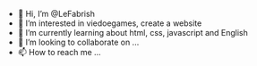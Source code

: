 - 👋 Hi, I’m @LeFabrish
- 👀 I’m interested in viedoegames, create a website
- 🌱 I’m currently learning about html, css, javascript and English
- 💞️ I’m looking to collaborate on ...
- 📫 How to reach me ...

<!---
LeFabrish/LeFabrish is a ✨ special ✨ repository because its `README.md` (this file) appears on your GitHub profile.
You can click the Preview link to take a look at your changes.
--->
